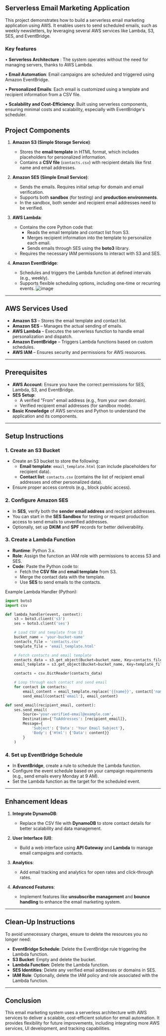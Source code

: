 
## Serverless Email Marketing Application
This project demonstrates how to build a serverless email marketing application using AWS. It enables users to send scheduled emails, such as weekly newsletters, by leveraging several AWS services like Lambda, S3, SES, and EventBridge.

### Key features 
• **Serverless Architecture** : The system operates without the need for managing servers, thanks to AWS Lambda.

• **Email Automation**: Email campaigns are scheduled and triggered using Amazon EventBridge.

• **Personalized Emails**: Each email is customized using a template and recipient information from a CSV file.

• **Scalability and Cost-Efficiency**: Built using serverless components, ensuring minimal costs and scalability, especially with EventBridge's scheduler.

## Project Components

1. **Amazon S3 (Simple Storage Service)**:
    - Stores the **email template** in HTML format, which includes placeholders for personalized information.
    - Contains a **CSV file** (`contacts.csv`) with recipient details like first name and email addresses.
  
2. **Amazon SES (Simple Email Service)**:
    - Sends the emails. Requires initial setup for domain and email verification.
    - Supports both **sandbox** (for testing) and **production environments**.
    - In the sandbox, both sender and recipient email addresses need to be verified.

3. **AWS Lambda**:
    - Contains the core Python code that:
        - Reads the email template and contact list from S3.
        - Merges recipient information into the template to personalize each email.
        - Sends emails through SES using the **boto3** library.
    - Requires the necessary IAM permissions to interact with S3 and SES.

4. **Amazon EventBridge**:
    - Schedules and triggers the Lambda function at defined intervals (e.g., weekly).
    - Supports flexible scheduling options, including one-time or recurring events.
![image](https://github.com/user-attachments/assets/6e0d0b50-3f4d-4c20-8577-5a4d8a5e5ace)


---

## AWS Services Used

- **Amazon S3** – Stores the email template and contact list.
- **Amazon SES** – Manages the actual sending of emails.
- **AWS Lambda** – Executes the serverless function to handle email personalization and dispatch.
- **Amazon EventBridge** – Triggers Lambda functions based on custom schedules.
- **AWS IAM** – Ensures security and permissions for AWS resources.

---

## Prerequisites

- **AWS Account**: Ensure you have the correct permissions for SES, Lambda, S3, and EventBridge.
- **SES Setup**:
  - A verified "From" email address (e.g., from your own domain).
  - Verified recipient email addresses (for sandbox mode).
- **Basic Knowledge** of AWS services and Python to understand the application and its components.

---

## Setup Instructions

### 1. Create an S3 Bucket

- Create an S3 bucket to store the following:
  - **Email template**: `email_template.html` (can include placeholders for recipient data).
  - **Contact list**: `contacts.csv` (contains the list of recipient email addresses and other personalized data).
- Ensure proper access controls (e.g., block public access).

### 2. Configure Amazon SES

- In **SES**, verify both the **sender email address** and recipient addresses.
- You can start in the **SES Sandbox** for testing or request production access to send emails to unverified addresses.
- Optionally, set up **DKIM** and **SPF** records for better deliverability.

### 3. Create a Lambda Function

- **Runtime**: Python 3.x.
- **Role**: Assign the function an IAM role with permissions to access S3 and SES.
- **Code**: Paste the Python code to:
  - Fetch the **CSV file** and **email template** from S3.
  - Merge the contact data with the template.
  - Use **SES** to send emails to the contacts.
  
Example Lambda Handler (Python):
```python
import boto3
import csv

def lambda_handler(event, context):
    s3 = boto3.client('s3')
    ses = boto3.client('ses')

    # Load CSV and template from S3
    bucket_name = 'your-bucket-name'
    contacts_file = 'contacts.csv'
    template_file = 'email_template.html'

    # Fetch contacts and email template
    contacts_data = s3.get_object(Bucket=bucket_name, Key=contacts_file)['Body'].read().decode('utf-8').splitlines()
    email_template = s3.get_object(Bucket=bucket_name, Key=template_file)['Body'].read().decode('utf-8')

    contacts = csv.DictReader(contacts_data)

    # Loop through each contact and send email
    for contact in contacts:
        email_content = email_template.replace('{{name}}', contact['name'])  # Personalize email
        send_email(contact['email'], email_content)

def send_email(recipient_email, content):
    ses.send_email(
        Source='your-verified-email@example.com',
        Destination={'ToAddresses': [recipient_email]},
        Message={
            'Subject': {'Data': 'Your Email Subject'},
            'Body': {'Html': {'Data': content}}
        }
    )
```

### 4. Set up EventBridge Schedule

- In **EventBridge**, create a rule to schedule the Lambda function.
- Configure the event schedule based on your campaign requirements (e.g., send emails every Monday at 9 AM).
- Set the Lambda function as the target for the scheduled event.

---

## Enhancement Ideas

1. **Integrate DynamoDB**:
   - Replace the CSV file with **DynamoDB** to store contact details for better scalability and data management.

2. **User Interface (UI)**:
   - Build a web interface using **API Gateway** and **Lambda** to manage email campaigns and contacts.
   
3. **Analytics**:
   - Add email tracking and analytics for open rates and click-through rates.

4. **Advanced Features**:
   - Implement features like **unsubscribe management** and **bounce handling** to enhance the email marketing system.

---

## Clean-Up Instructions

To avoid unnecessary charges, ensure to delete the resources you no longer need:
- **EventBridge Schedule**: Delete the EventBridge rule triggering the Lambda function.
- **S3 Bucket**: Empty and delete the bucket.
- **Lambda Function**: Delete the Lambda function.
- **SES Identities**: Delete any verified email addresses or domains in SES.
- **IAM Role**: Optionally, delete the IAM policy and role associated with the Lambda function.

---

## Conclusion

This email marketing system uses a serverless architecture with AWS services to deliver a scalable, cost-efficient solution for email automation. It provides flexibility for future improvements, including integrating more AWS services, UI development, and tracking capabilities.


